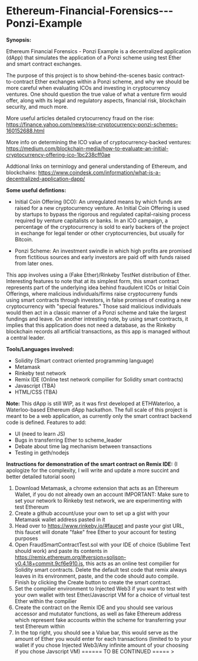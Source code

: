 # Ethereum-Financial-Forensics---Ponzi-Example

<b>Synopsis:</b>

Ethereum Financial Forensics - Ponzi Example is a decentralized application (dApp)
that simulates the application of a Ponzi scheme using test Ether and smart contract exchanges. 

The purpose of this project is to show behind-the-scenes basic contract-to-contract Ether exchanges within a Ponzi scheme, and why we should be more careful when evaluating ICOs and investing in cryptocurrency ventures. One should question the true value of what a venture firm would offer, along with its legal and regulatory aspects, financial risk, blockchain security, and much more.

More useful articles detailed crytocurrency fraud on the rise:
https://finance.yahoo.com/news/rise-cryptocurrency-ponzi-schemes-160152688.html 

More info on determining the ICO value of cryptocurrency-backed ventures:
https://medium.com/blockchain-media/how-to-evaluate-an-initial-cryptocurrency-offering-ico-1bc238cff0ae

Addtional links on terminlogy and general understanding of Ethereum, and blockchains:
https://www.coindesk.com/information/what-is-a-decentralized-application-dapp/

<b>Some useful defintions:</b>
- Initial Coin Offering (ICO):
An unregulated means by which funds are raised for a new cryptocurrency venture. An Initial Coin Offering is used by startups to bypass the rigorous and regulated capital-raising process required by venture capitalists or banks. In an ICO campaign, a percentage of the cryptocurrency is sold to early backers of the project in exchange for legal tender or other cryptocurrencies, but usually for Bitcoin.

- Ponzi Scheme:
An investment swindle in which high profits are promised from fictitious sources and early investors are paid off with funds raised from later ones.

This app involves using a (Fake Ether)/Rinkeby TestNet distribution of Ether.
Interesting features to note that at its simplest form, this smart contract
represents part of the underlying idea behind fraudulent ICOs or Initial Coin Offerings, where 
malicious individuals/firms raise cryptocurreny funds using smart contracts through investors,
in false promises of creating a new cryptocurrency with "special features." Those said malicious 
individuals would then act in a classic manner of a Ponzi scheme and take the largest fundings and leave.
On another intresting note, by using smart contracts, it implies that this application does not need a database, as the 
Rinkeby blockchain records all artificial transactions, as this app is managed without a central leader.


<b>Tools/Languages involved:</b>
- Solidity (Smart contract oriented programming language) 
- Metamask
- Rinkeby test network
- Remix IDE (Online test network compilier for Solidity smart contracts)
- Javascript (TBA)
- HTML/CSS (TBA)

<b>Note:</b>
This dApp is still WIP, as it was first developed at ETHWaterloo, a Waterloo-based Ethereum dApp hackathon.
The full scale of this project is meant to be a web application, as currently only the smart contract backend code
is defined.
Features to add:
- UI (need to learn JS)
- Bugs in transferring Ether to scheme_leader
- Debate about time lag mechanism between transactions
- Testing in geth/nodejs 


<b>Instructions for demonstration of the smart contract on Remix IDE:</b>
(I apologize for the complexity, I will write and update a more succint and better detailed tutorial soon)
1) Download Metamask, a chrome extension that acts as an Ethereum Wallet, if you do not already own an account
IMPORTANT: Make sure to set your network to Rinkeby test network, we are experimenting with test Ethereum
2) Create a github account/use your own to set up a gist with your Metamask wallet address pasted in it
3) Head over to https://www.rinkeby.io/#faucet and paste your gist URL, this faucet will donate "fake" free Ether to your account for testing purposes
4) Open FraudSmartContractTest.sol with your IDE of choice (Sublime Text should work) and paste its contents in https://remix.ethereum.org/#version=soljson-v0.4.18+commit.9cf6e910.js, this acts as an online test compilier for Solidity smart contracts. Delete the default test code that remix always leaves in its environment, paste, and the code should auto compile. Finish by clicking the Create button to create the smart contract.
5) Set the compilier environment to Injected Web3 if you want to test with your own wallet with test Ether/Javascript VM for a choice of virtual test Ether within the compilier
5) Create the contract on the Remix IDE and you should see various accessor and mututator functions, as well as fake Ethereum address which represent fake accounts within the scheme for transferring your test Ethereum within
6) In the top right, you should see a Value bar, this would serve as the amount of Ether you would enter for each transactions (limited to to your wallet if you chose Injected Web3/Any infinite amount of your choosing if you chose Javscript VM)
====== TO BE CONTINUED ===== >

